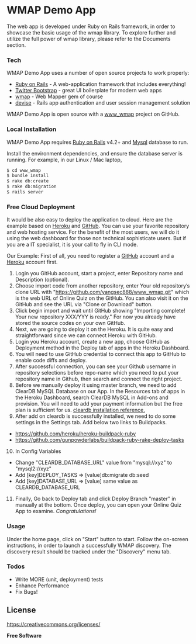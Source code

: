 # WMAP Demo App

The web app is developed under Ruby on Rails framework, in order to showcase the basic usage of the wmap library. To explore further and utilize the full power of wmap library, please refer to the Documents section.


### Tech

WMAP Demo App uses a number of open source projects to work properly:

* [Ruby on Rails] - A web-application framework that includes everything!
* [Twitter Bootstrap] - great UI boilerplate for modern web apps
* [wmap](https://github.com/yangsec888/wmap) - Web Mapper gem of course
* [devise] - Rails app authentication and user session management solution

WMAP Demo App is open source with a [www_wmap] project on GitHub.

### Local Installation

WMAP Demo App requires [Ruby on Rails](http://rubyonrails.org) v4.2+ and [Mysql](https://www.mysql.com/) database to run.

Install the environment dependencies, and ensure the database server is running. For example, in our Linux / Mac laptop,

```sh
$ cd www_wmap
$ bundle install
$ rake db:create
$ rake db:migration
$ rails server
```

### Free Cloud Deployment

It would be also easy to deploy the application to cloud. Here are the example based on [Heroku](https://www.heroku.com) and [GitHub](https://github.com). You can use your favorite repository and web hosting service. For the benefit of the most users, we will do it using the web dashboard for those non technical sophisticate users.  But if you are a IT specialist, it is your call to fly in CLI mode.

Our Example:
First of all, you need to register a [GitHub](https://github.com) account and a [Heroku](https://www.heroku.com) account first.
 1. Login you GitHub account, start a project, enter Repository name and Description (optional).
 2. Choose import code from another repository, enter Your old repository’s clone URL with "https://github.com/yangsec888/www_wmap.git" which is the web URL of Online Quiz on the GitHub. You can also visit it on the GitHub and see the URL via "Clone or Download" button.
 3. Click begin import and wait until GitHub showing "Importing complete! Your new repository XXX/YYY is ready." For now you already have stored the source codes on your own GitHub.
 4. Next, we are going to deploy it on the Heroku. It is quite easy and straightforward since we can connect Heroku with GitHub.
 5. Login you Heroku account, create a new app, choose GitHub as Deployment method in the Deploy tab of apps in the Heroku Dashboard.
 6. You will need to use GitHub credential to connect this app to GitHub to enable code diffs and deploy.
 7. After successful connection, you can see your Github username in repository selections before repo-name which you need to put your repository name in Github, then search and connect the right project.
 8. Before we manually deploy it using master branch, we need to add ClearDB MySQL Database on our App. In the Resources tab of apps in the Heroku Dashboard, search ClearDB MySQL in Add-ons and provision. You will need to add your payment information but the free plan is sufficient for us.  [cleardb installation reference.](https://devcenter.heroku.com/articles/cleardb)
 9. After add on  cleardb is successfully installed, we need to do some settings in the Settings tab. Add below two links to Buildpacks.
  * https://github.com/heroku/heroku-buildpack-ruby
  * https://github.com/gunpowderlabs/buildpack-ruby-rake-deploy-tasks
10. In Config Variables
* Change "CLEARDB_DATABASE_URL" value from "mysql://xyz" to "mysql2://xyz"
* Add [key]DEPLOY_TASKS => [value]db:migrate db:seed
* Add [key]DATABASE_URL => [value] same value as CLEARDB_DATABASE_URL
11. Finally, Go back to Deploy tab and click Deploy Branch "master" in manually at the bottom. Once deploy, you can open your Online Quiz App to examine. *Congratulations!*

### Usage
Under the home page, click on "Start" button to start. Follow the on-screen instructions, in order to launch a successfully WMAP discovery. The discovery result should be tracked under the "Discovery" menu tab.

### Todos

 - Write MORE (unit, deployment) tests
 - Enhance Performance
 - Fix Bugs!

License
----
https://creativecommons.org/licenses/

**Free Software**

[//]: # (These are reference links used in the body of this note and get stripped out when the markdown processor does its job. There is no need to format nicely because it shouldn't be seen. Thanks SO - http://stackoverflow.com/questions/4823468/store-comments-in-markdown-syntax)

   [www_wmap]: <https://github.com/yangsec888/www_wmap>
   [Twitter Bootstrap]: <http://twitter.github.com/bootstrap/>
   [jQuery]: <http://jquery.com>
   [Ruby on Rails]: <http://rubyonrails.org>
   [devise]: <https://github.com/plataformatec/devise>
